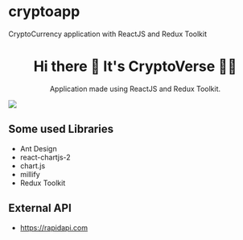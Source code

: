 # cryptoapp
CryptoCurrency application with ReactJS and Redux Toolkit

<h1 align='center'>
  Hi there 👋 It's CryptoVerse 👨‍💻
</h1>

<p align='center'>
  Application made using ReactJS and Redux Toolkit.
</p>

<a href="#"><img src="https://camo.githubusercontent.com/06005647905522c1c8a706b5b54b42199822f022a8857491f64bbd2c90eefde8/68747470733a2f2f692e6962622e636f2f386768354a63382f696d6167652e706e67"></a>

## Some used Libraries
 - Ant Design
 - react-chartjs-2
 - chart.js
 - millify
 - Redux Toolkit

## External API
 - https://rapidapi.com
